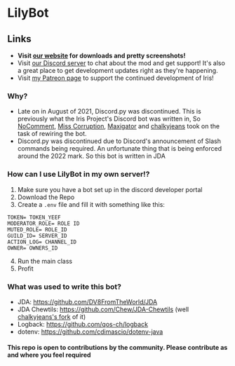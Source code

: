 # LilyBot

## Links

* **Visit [our website](https://irisshaders.net) for downloads and pretty screenshots!**
* Visit [our Discord server](https://discord.gg/jQJnav2jPu) to chat about the mod and get support! It's also a great place to get development updates right as they're happening.
* Visit [my Patreon page](https://www.patreon.com/coderbot) to support the continued development of Iris!

### Why?
* Late on in August of 2021, Discord.py was discontinued. This is previously what the Iris Project's Discord bot was written in, So [NoComment](https://github.com/NoComment1105), [Miss Corruption](https://github.com/Miss-Corruption), [Maxigator](https://github.com/Maxigator) and [chalkyjeans](https://github.com/chalkyjeans) took on the task of rewiring the bot.
* Discord.py was discontinued due to Discord's announcement of Slash commands being required. An unfortunate thing that is being enforced around the 2022 mark. So this bot is written in JDA

### How can I use LilyBot in my own server!?

1. Make sure you have a bot set up in the discord developer portal
2. Download the Repo
3. Create a `.env` file and fill it with something like this:
```
TOKEN= TOKEN_YEEF
MODERATOR_ROLE= ROLE ID
MUTED_ROLE= ROLE_ID
GUILD_ID= SERVER_ID
ACTION_LOG= CHANNEL_ID
OWNER= OWNERS_ID
```
4. Run the main class
5. Profit

### What was used to write this bot?
* JDA: https://github.com/DV8FromTheWorld/JDA
* JDA Chewtils: https://github.com/Chew/JDA-Chewtils (well [chalkyjeans's fork](https://github.com/chalkyjeans/JDA-Chewtils) of it)
* Logback: https://github.com/qos-ch/logback
* dotenv: https://github.com/cdimascio/dotenv-java

#### This repo is open to contributions by the community. Please contribute as and where you feel required
